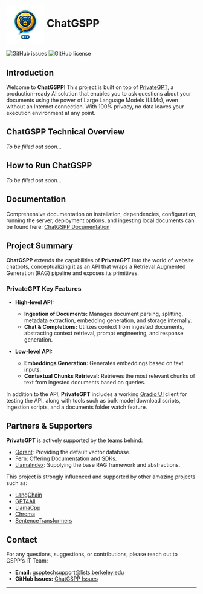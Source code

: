 <h1><img src="images/cgspp.png" alt="ChatGSPP Logo" width="100" style="vertical-align: middle;"/> ChatGSPP</h1>

![GitHub issues](https://img.shields.io/github/issues/Dhall777/chatGSPP)
![GitHub license](https://img.shields.io/github/license/Dhall777/chatGSPP)

## Introduction

Welcome to **ChatGSPP**! This project is built on top of [PrivateGPT](https://github.com/zylon-ai/private-gpt/tree/main), a production-ready AI solution that enables you to ask questions about your documents using the power of Large Language Models (LLMs), even without an Internet connection. With 100% privacy, no data leaves your execution environment at any point.


## ChatGSPP Technical Overview

*To be filled out soon...*


## How to Run ChatGSPP

*To be filled out soon...*


## Documentation

Comprehensive documentation on installation, dependencies, configuration, running the server, deployment options, and ingesting local documents can be found here: [ChatGSPP Documentation](https://docs.google.com/document/d/1U4MIa294UJQdQnLpThwAJ_8dygTd1Ki5HUjMBi0DiLc/edit?usp=sharing)


## Project Summary

**ChatGSPP** extends the capabilities of **PrivateGPT** into the world of website chatbots, conceptualizing it as an API that wraps a Retrieval Augmented Generation (RAG) pipeline and exposes its primitives.


### PrivateGPT Key Features

- **High-level API:**
  - **Ingestion of Documents:** Manages document parsing, splitting, metadata extraction, embedding generation, and storage internally.
  - **Chat & Completions:** Utilizes context from ingested documents, abstracting context retrieval, prompt engineering, and response generation.

- **Low-level API:**
  - **Embeddings Generation:** Generates embeddings based on text inputs.
  - **Contextual Chunks Retrieval:** Retrieves the most relevant chunks of text from ingested documents based on queries.

In addition to the API, **PrivateGPT** includes a working [Gradio UI](https://www.gradio.app/) client for testing the API, along with tools such as bulk model download scripts, ingestion scripts, and a documents folder watch feature.


## Partners & Supporters

**PrivateGPT** is actively supported by the teams behind:

- [Qdrant](https://qdrant.tech/): Providing the default vector database.
- [Fern](https://buildwithfern.com/): Offering Documentation and SDKs.
- [LlamaIndex](https://www.llamaindex.ai/): Supplying the base RAG framework and abstractions.

This project is strongly influenced and supported by other amazing projects such as:

- [LangChain](https://github.com/hwchase17/langchain)
- [GPT4All](https://github.com/nomic-ai/gpt4all)
- [LlamaCpp](https://github.com/ggerganov/llama.cpp)
- [Chroma](https://www.trychroma.com/)
- [SentenceTransformers](https://www.sbert.net/)


## Contact

For any questions, suggestions, or contributions, please reach out to GSPP's IT Team:

- **Email:** gspptechsupport@lists.berkeley.edu
- **GitHub Issues:** [ChatGSPP Issues](https://github.com/Dhall777/chatGSPP/issues)

---
